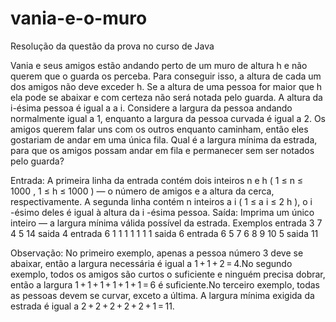 # vania-e-o-muro
Resolução da questão da prova no curso de Java

Vania e seus amigos estão andando perto de um muro de altura h e não querem que o guarda os perceba. Para conseguir isso, a altura de cada um dos amigos não deve exceder h. Se a altura de uma pessoa for maior que h ela pode se abaixar e com certeza não será notada pelo guarda. A altura da i-ésima pessoa é igual a a i. Considere a largura da pessoa andando normalmente igual a 1, enquanto a largura da pessoa curvada é igual a 2. Os amigos querem falar uns com os outros enquanto caminham, então eles gostariam de andar em uma única fila. Qual é a largura mínima da estrada, para que os amigos possam andar em fila e permanecer sem ser notados pelo guarda?

Entrada: A primeira linha da entrada contém dois inteiros n e h ( 1 ≤ n ≤ 1000 , 1 ≤ h ≤ 1000 ) — o número de amigos e a altura da cerca, respectivamente. A segunda linha contém n inteiros a i ( 1 ≤ a i ≤ 2 h ), o i -ésimo deles é igual à altura da i -ésima pessoa.
Saída: Imprima um único inteiro — a largura mínima válida possível da estrada.
Exemplos
entrada
3 7
4 5 14
saida
4
entrada
6 1
1 1 1 1 1 1
saida
6
entrada
6 5
7 6 8 9 10 5
saida
11

Observação: No primeiro exemplo, apenas a pessoa número 3 deve se abaixar, então a largura necessária é igual a 1 + 1 + 2 = 4.No segundo exemplo, todos os amigos são
curtos o suficiente e ninguém precisa dobrar, então a largura 1 + 1 + 1 + 1 + 1 + 1 = 6 é suficiente.No terceiro exemplo, todas as pessoas devem se curvar, exceto a última. A largura mínima exigida da estrada é igual a 2 + 2 + 2 + 2 + 2 + 1 = 11.
